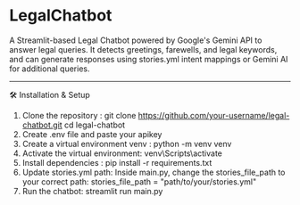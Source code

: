# LegalChatbot
A Streamlit-based Legal Chatbot powered by Google's Gemini API to answer legal queries. It detects greetings, farewells, and legal keywords, and can generate responses using stories.yml intent mappings or Gemini AI for additional queries.

-------------------------------------------------------


🛠️ Installation & Setup
1. Clone the repository :
   git clone https://github.com/your-username/legal-chatbot.git
   cd legal-chatbot
2. Create .env file and paste your apikey
3. Create a virtual environment venv :
   python -m venv venv
4. Activate the virtual environment:
   venv\Scripts\activate
5. Install dependencies :
   pip install -r requirements.txt
6. Update stories.yml path:
   Inside main.py, change the stories_file_path to your correct path:
   stories_file_path = "path/to/your/stories.yml"
7. Run the chatbot:
   streamlit run main.py

